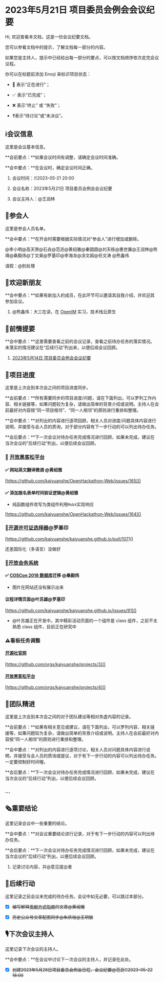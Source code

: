 # 2023年5月21日 项目委员会例会会议纪要

<div class="callout">

Hi, 欢迎查看本文档，这是一份会议纪要文档。

您可以参看文档中的提示，了解文档每一部分的内容。

如果您是主持人，提示中已经给出每一部分的要点，可以按文档顺序依次走完会议议程。



你可以在标题前添加 Emoji 来标识项目状态：

- 🚧 表示“正在进行”；

- ✅ 表示“已完成”；

- ❌ 表示“终止” 或 “失败”；

- ❓表示“待讨论”或“未决议”。

</div>

## ℹ️会议信息

<div class="callout">

这里是会议基本信息。

**会前要点：**如果会议时间有调整，请确定会议时间准确。

**会中要点：**在会议时，确定会议时间正确。

</div>

1. 会议时间：⏰2023-05-21 20:00

2. 会议名称：2023年5月21日 项目委员会例会会议纪要

3. 会议主持人：@王润林

## 👤参会人

<div class="callout">

这里是参会人员名单。

**会中要点：**在开会时需要根据实际情况对“参会人”进行增加或删除。

</div>

@李小明@高天贺@石垚@范沥@黄绍雅@秦圆圆@刘天栋@惠世冀@王润林@熊靖@桑毅炜@丁文昊@罗基印@李海龙@涂文超@任文涛 @熊鑫伟

请假：@别处理 

## 👏欢迎新朋友

<div class="callout">

**会中要点：**如果有新加入的成员，在此环节可以邀请其自我介绍，并欢迎其参加会议。

</div>

1. @熊鑫伟：大三在读，在 [OpenIM](https://github.com/OpenIMSDK) 实习，技术栈云原生



## 📄前情提要

<div class="callout">

**会中要点：**这里需要查看之前的会议记录，查看之前待办任务的落实情况。未落实的情况建议在“后续行动”列出来，以便后续会议回顾。

</div>

1. [2023年5月14日 项目委员会例会会议纪要](https://kaiyuanshe.feishu.cn/docx/QoMAdknRWoRawIxydDRclMWSnJ0)



## 🚧项目进度

<div class="callout">

这里是上次会到本次会之间的项目进度同步。

**会前要点：**所有需要同步的项目进度/问题，请在下面列出，可以罗列工作内容、相关链接等，如果问题较为复杂，请做出简单的背景介绍或说明。主持人在会前最好对内容按“同一项目相邻”、“同一人相邻”的原则进行重排和整理。

**会中要点：**对列出的内容进行逐项回顾，相关人员对进度/问题具体内容进行说明，并接受与会人员的质询，对于部分内容有下一步行动的可以列出待办任务。

**会后要点：**下一次会议对待办任务完成情况进行回顾，如果未完成，建议在当次会议的“后续行动”列出，以便后续会议回顾。

</div>

### 🚧 [开放黑客松平台](https://kaiyuanshe.feishu.cn/wiki/wikcnhh5IsXli7Ip1qdJ881UUoh)

#### ✅ 网站英文翻译微调 @黄绍雅

[https://github.com/kaiyuanshe/OpenHackathon-Web/issues/165]()

#### ✅ 添加报名表单时间验证逻辑@黄绍雅

- 纯函数组件改写为类组件利用`MobX`实现响应

[https://github.com/kaiyuanshe/OpenHackathon-Web/issues/164]()

### 🚧[开源许可证选择器](https://kaiyuanshe.feishu.cn/wiki/wikcnRn5pkE3BSvqFUMkJPymaG3#S4O6dMcggoIQ2CxKidEccQRYnld)@罗基印

[https://github.com/kaiyuanshe/kaiyuanshe.github.io/pull/107]()

还差国际化（多语言）没做好

### 🚧[开放会务系统](https://kaiyuanshe.feishu.cn/wiki/wikcnuUsRHqJF0qhShySwECmWlx#NSiqdG0YQoYQ2qxwxsEc5CuInoh)

#### ✅ [COSCon 2018 数据库](https://kaiyuanshe.feishu.cn/base/AySNbAQesa0uL5sFg6VcCjU5nyf)迁移 @桑毅炜

- 图片在网站还没有展示出来

#### 议程详情页面@叶苏雄@罗基印

[https://github.com/kaiyuanshe/kaiyuanshe.github.io/issues/91]()

- @叶苏雄正在开发中。其中精彩活动页面的一个组件是 class 组件，之前不太熟悉 class 组件，目前正在研究中

### ⚠看板任务调整

#### [开源社官网](https://kaiyuanshe.feishu.cn/wiki/wikcn6FQGVV8q9FZk9F3rTPKaFe)

[https://github.com/orgs/kaiyuanshe/projects/3]()

#### [开放黑客松平台](https://kaiyuanshe.feishu.cn/wiki/wikcnhh5IsXli7Ip1qdJ881UUoh)

[https://github.com/orgs/kaiyuanshe/projects/4]()

## 🤼团队精进

<div class="callout">

这里是上次会到本次会之间的对于团队建设等相对务虚内容的记录。

**会前要点：**如果有相关意见或建议，请在下面列出，可以罗列内容、相关链接等，如果问题较为复杂，请做出简单的背景介绍或说明。主持人在会前最好对内容按“同一人相邻”的原则进行重排和整理。

**会中要点：**对列出的内容进行逐项讨论，相关人员对问题具体内容进行说明，并接受与会人员的质询或提议，对于有下一步行动的内容可以列出待办任务。一定要控制好时间喔。

**会后要点：**下一次会议对待办任务完成情况进行回顾，如果未完成，建议在当次会议的“后续行动”列出，以便后续会议回顾。

</div>

### \.\.\.



## 🗞️重要结论

<div class="callout">

这里记录会议中一些重要的结论。

**会中要点：**对会议重要结论进行记录，对于有下一步行动的内容可以列出待办任务。

**会后要点：**下一次会议对待办任务完成情况进行回顾，如果未完成，建议在当次会议的“后续行动”列出，以便后续会议回顾。

</div>

1. 记录讨论内容，并@意见提出者



## 🤺后续行动

<div class="callout">

这里记录之前会议未完成的待办任务。会议中如无必要，可以跳过本部分。

</div>

* [x] ~~编写解释[贡献方式指南](https://kaiyuanshe.feishu.cn/wiki/wikcnsd4rY9983ZftRSGLEnDWCg)的文章@黄绍雅~~

* [x] ~~历史公众号文章配图同步@朱庆裕@王玥敏~~



## 🎙️下次会议主持人

<div class="callout">

这里记录下次会议的主持人。

**会中要点：**在会议中讨论下一次会议的主持人，并记录在此处。

</div>

* [x] ~~创建2023年5月28日项目委员会例会日程、会议纪要@范沥⏰2023-05-22 18:00~~



